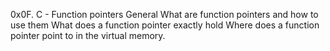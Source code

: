0x0F. C - Function pointers
General
What are function pointers and how to use them
What does a function pointer exactly hold
Where does a function pointer point to in the virtual memory.
